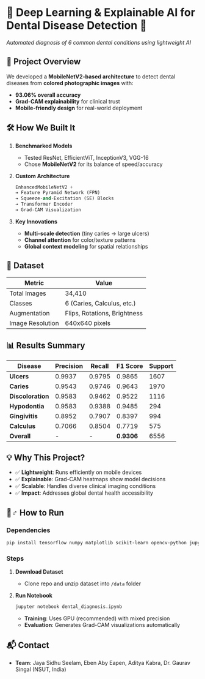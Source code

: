 # 🦷 **Deep Learning & Explainable AI for Dental Disease Detection** 🦷  
*Automated diagnosis of 6 common dental conditions using lightweight AI*  

## 🚀 **Project Overview**  
We developed a **MobileNetV2-based architecture** to detect dental diseases from **colored photographic images** with:  
- **93.06% overall accuracy**  
- **Grad-CAM explainability** for clinical trust  
- **Mobile-friendly design** for real-world deployment  

## 🛠️ **How We Built It**  
1. **Benchmarked Models**  
   - Tested ResNet, EfficientViT, InceptionV3, VGG-16  
   - Chose **MobileNetV2** for its balance of speed/accuracy  

2. **Custom Architecture**  
   ```python  
   EnhancedMobileNetV2 +  
   ➔ Feature Pyramid Network (FPN)  
   ➔ Squeeze-and-Excitation (SE) Blocks  
   ➔ Transformer Encoder  
   ➔ Grad-CAM Visualization  
   ```

3. **Key Innovations**  
   - **Multi-scale detection** (tiny caries → large ulcers)  
   - **Channel attention** for color/texture patterns  
   - **Global context modeling** for spatial relationships  

## 📸 **Dataset**  
| **Metric**         | **Value**       |  
|---------------------|-----------------|  
| Total Images        | 34,410          |  
| Classes             | 6 (Caries, Calculus, etc.) |  
| Augmentation        | Flips, Rotations, Brightness |  
| Image Resolution    | 640x640 pixels  |  

## 📊 **Results Summary**  
| Disease           | Precision | Recall  | F1 Score | Support |  
|--------------------|-----------|---------|----------|---------|  
| **Ulcers**         | 0.9937    | 0.9795  | 0.9865   | 1607    |  
| **Caries**         | 0.9543    | 0.9746  | 0.9643   | 1970    |  
| **Discoloration**  | 0.9583    | 0.9462  | 0.9522   | 1116    |  
| **Hypodontia**     | 0.9583    | 0.9388  | 0.9485   | 294     |  
| **Gingivitis**     | 0.8952    | 0.7907  | 0.8397   | 994     |  
| **Calculus**       | 0.7066    | 0.8504  | 0.7719   | 575     |  
| **Overall**        | -         | -       | **0.9306** | 6556    |  

## 💡 **Why This Project?**  
- ✅ **Lightweight**: Runs efficiently on mobile devices  
- ✅ **Explainable**: Grad-CAM heatmaps show model decisions  
- ✅ **Scalable**: Handles diverse clinical imaging conditions  
- ✅ **Impact**: Addresses global dental health accessibility  

## 🏃♂️ **How to Run**  
### **Dependencies**  
```bash  
pip install tensorflow numpy matplotlib scikit-learn opencv-python jupyter  
```

### **Steps**  
1. **Download Dataset**  
   - Clone repo and unzip dataset into `/data` folder  

2. **Run Notebook**  
   ```bash  
   jupyter notebook dental_diagnosis.ipynb  
   ```
   - **Training**: Uses GPU (recommended) with mixed precision  
   - **Evaluation**: Generates Grad-CAM visualizations automatically  

## 📬 **Contact**  
- **Team**: Jaya Sidhu Seelam, Eben Aby Eapen, Aditya Kabra, Dr. Gaurav Singal (NSUT, India)
